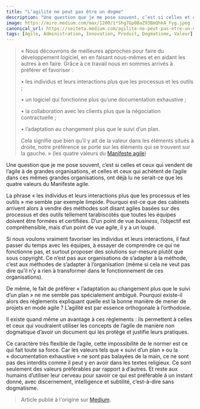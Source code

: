 ```yaml
---
title: "L’agilité ne peut pas être un dogme"
description: "Une question que je me pose souvent, c’est si celles et ceux qui vendent de l’agile à de grandes organisations, et celles et ceux qui achètent de l’agile dans ces mêmes grandes organisations, ont déjà lu ne serait-ce que les quatre valeurs du Manifeste agile."
image: https://miro.medium.com/max/1200/1*Shg7Gp0BaZ93BmQhkA_Fyg.jpeg
canonical_url: https://seiteta.medium.com/agilite-ne-peut-pas-etre-un-dogme-936805f5ff41
tags: [Agile, Administration, Innovation, Produit, Dogmatisme, Valeur]
---
```


> « Nous découvrons de meilleures approches pour faire du développement logiciel, en en faisant nous-mêmes et en aidant les autres à en faire. Grâce à ce travail nous en sommes arrivés à préférer et favoriser :
>
>• les individus et leurs interactions plus que les processus et les outils ;
>
>• un logiciel qui fonctionne plus qu’une documentation exhaustive ;
>
>• la collaboration avec les clients plus que la négociation contractuelle ;
>
>• l’adaptation au changement plus que le suivi d’un plan.
>
> Cela signifie que bien qu’il y ait de la valeur dans les éléments situés à droite, notre préférence se porte sur les éléments qui se trouvent sur la gauche. » (les quatre valeurs du [Manifeste agile](https://fr.wikipedia.org/wiki/Manifeste_agile))

Une question que je me pose souvent, c’est si celles et ceux qui vendent de l’agile à de grandes organisations, et celles et ceux qui achètent de l’agile dans ces mêmes grandes organisations, ont déjà lu ne serait-ce que les quatre valeurs du Manifeste agile.

La phrase « les individus et leurs interactions plus que les processus et les outils » me semble par exemple limpide. Pourquoi est-ce que des cabinets arrivent alors à vendre des méthodes soit disant agiles basées sur des processus et des outils tellement tarabiscotés que toutes les équipes doivent être formées et certifiées. D’un point de vue _business_, l’objectif est compréhensible, mais d’un point de vue agile, il y a un loupé.

Si nous voulons vraiment favoriser les individus et leurs interactions, il faut passer du temps avec les équipes, à essayer de comprendre ce qui ne fonctionne pas, et surtout proposer des solutions sur-mesure plutôt que sous copyright. Ce n’est pas aux organisations de s’adapter à la méthode, c’est aux méthodes de s’adapter à l’organisation (même si cela ne veut pas dire qu’il n’y a rien à transformer dans le fonctionnement de ces organisations).

De même, le fait de préférer « l’adaptation au changement plus que le suivi d’un plan » ne me semble pas spécialement ambiguë. Pourquoi existe-il alors des règlements expliquant quelle est la bonne manière de mener de projets en mode agile ? L’agilité est par essence orthogonale à l’orthodoxie.

Il existe quand même un avantage à ces règlements : ils permettent à celles et ceux qui voudraient utiliser les concepts de l’agile de manière non dogmatique d’avoir un document qui les protège et justifie leurs pratiques.

Ce caractère très flexible de l’agile, cette impossibilité de le normer est ce qui fait toute sa force. Car les valeurs tels que « suivi d’un plan » ou la « documentation exhaustive » ne sont pas balayées de la main, ce ne sont pas des interdits comme il peut y en avoir dans les textes religieux. Ce sont seulement des valeurs préférables par rapport à d’autres. Et reste aux humains d’utiliser leur cerveau pour savoir ce qui est préférable à un instant donné, avec discernement, intelligence et subtilité, c’est-à-dire sans dogmatisme.

> Article publié à l'origine sur [Medium](https://seiteta.medium.com/agilite-ne-peut-pas-etre-un-dogme-936805f5ff41).
